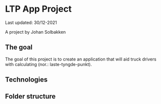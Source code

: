 # LTP App Project

Last updated: 30/12-2021

A project by Johan Solbakken

## The goal
The goal of this project is to create an application that will aid truck drivers with calculating (nor.: laste-tyngde-punkt).

## Technologies

## Folder structure
